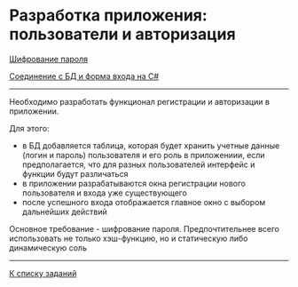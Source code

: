 # Разработка приложения: пользователи и авторизация

[Шифрование пароля](../src/Lab_salt.md)

[Соединение с БД и форма входа на C#](../src/Lab14.md)

---

Необходимо разработать функционал регистрации и авторизации в приложении.

Для этого:
* в БД добавляется таблица, которая будет хранить учетные данные (логин и пароль) пользователя и его роль в приложениии, если предполагается, что для разных пользователей интерфейс и функции будут различаться
* в приложении разрабатываются окна регистрации нового пользователя и входа уже существующего
* после успешного входа отображается главное окно с выбором дальнейших действий  

Основное требование - шифрование пароля. 
Предпочтительнее всего использовать не только хэш-функцию, но и статическую либо динамическую соль 

---

[К списку заданий](../../blob/main/program-2-project.md)

